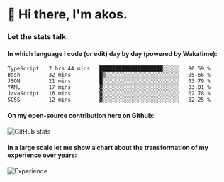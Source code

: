 # 👋 Hi there, I'm akos. 


### Let the stats talk:


#### In which language I code (or edit) day by day (powered by Wakatime): 

<!--START_SECTION:waka-->

```text
TypeScript   7 hrs 44 mins   ████████████████████░░░░░   80.59 %
Bash         32 mins         █▒░░░░░░░░░░░░░░░░░░░░░░░   05.66 %
JSON         21 mins         █░░░░░░░░░░░░░░░░░░░░░░░░   03.79 %
YAML         17 mins         ▓░░░░░░░░░░░░░░░░░░░░░░░░   03.01 %
JavaScript   16 mins         ▓░░░░░░░░░░░░░░░░░░░░░░░░   02.78 %
SCSS         12 mins         ▓░░░░░░░░░░░░░░░░░░░░░░░░   02.25 %
```

<!--END_SECTION:waka-->

#### On my open-source contribution here on Github:
 
![GitHub stats](https://github-readme-stats.vercel.app/api?username=akosbalasko)

#### In a large scale let me show a chart about the transformation of my experience over years:   

![Experience](https://cr-skills-chart-widget.azurewebsites.net/api/api?username=akosbalasko)
